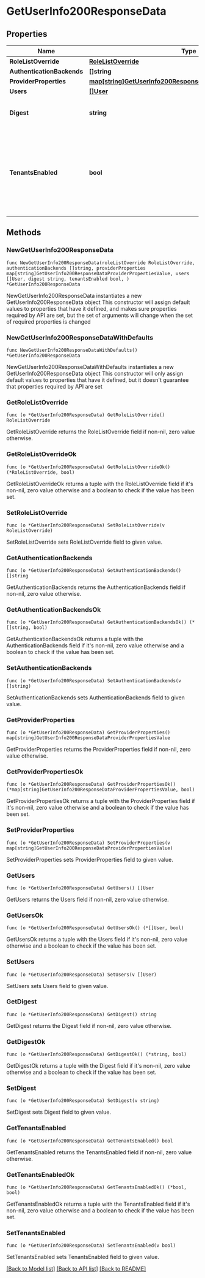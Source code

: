 # GetUserInfo200ResponseData

## Properties

Name | Type | Description | Notes
------------ | ------------- | ------------- | -------------
**RoleListOverride** | [**RoleListOverride**](RoleListOverride.md) |  | 
**AuthenticationBackends** | **[]string** |  | 
**ProviderProperties** | [**map[string]GetUserInfo200ResponseDataProviderPropertiesValue**](GetUserInfo200ResponseDataProviderPropertiesValue.md) |  | 
**Users** | [**[]User**](User.md) |  | 
**Digest** | **string** | Default password hash algorithm | 
**TenantsEnabled** | **bool** | Whether the tenants plugin is enabled or not, indicating if users only belong to their assigned tenants | 

## Methods

### NewGetUserInfo200ResponseData

`func NewGetUserInfo200ResponseData(roleListOverride RoleListOverride, authenticationBackends []string, providerProperties map[string]GetUserInfo200ResponseDataProviderPropertiesValue, users []User, digest string, tenantsEnabled bool, ) *GetUserInfo200ResponseData`

NewGetUserInfo200ResponseData instantiates a new GetUserInfo200ResponseData object
This constructor will assign default values to properties that have it defined,
and makes sure properties required by API are set, but the set of arguments
will change when the set of required properties is changed

### NewGetUserInfo200ResponseDataWithDefaults

`func NewGetUserInfo200ResponseDataWithDefaults() *GetUserInfo200ResponseData`

NewGetUserInfo200ResponseDataWithDefaults instantiates a new GetUserInfo200ResponseData object
This constructor will only assign default values to properties that have it defined,
but it doesn't guarantee that properties required by API are set

### GetRoleListOverride

`func (o *GetUserInfo200ResponseData) GetRoleListOverride() RoleListOverride`

GetRoleListOverride returns the RoleListOverride field if non-nil, zero value otherwise.

### GetRoleListOverrideOk

`func (o *GetUserInfo200ResponseData) GetRoleListOverrideOk() (*RoleListOverride, bool)`

GetRoleListOverrideOk returns a tuple with the RoleListOverride field if it's non-nil, zero value otherwise
and a boolean to check if the value has been set.

### SetRoleListOverride

`func (o *GetUserInfo200ResponseData) SetRoleListOverride(v RoleListOverride)`

SetRoleListOverride sets RoleListOverride field to given value.


### GetAuthenticationBackends

`func (o *GetUserInfo200ResponseData) GetAuthenticationBackends() []string`

GetAuthenticationBackends returns the AuthenticationBackends field if non-nil, zero value otherwise.

### GetAuthenticationBackendsOk

`func (o *GetUserInfo200ResponseData) GetAuthenticationBackendsOk() (*[]string, bool)`

GetAuthenticationBackendsOk returns a tuple with the AuthenticationBackends field if it's non-nil, zero value otherwise
and a boolean to check if the value has been set.

### SetAuthenticationBackends

`func (o *GetUserInfo200ResponseData) SetAuthenticationBackends(v []string)`

SetAuthenticationBackends sets AuthenticationBackends field to given value.


### GetProviderProperties

`func (o *GetUserInfo200ResponseData) GetProviderProperties() map[string]GetUserInfo200ResponseDataProviderPropertiesValue`

GetProviderProperties returns the ProviderProperties field if non-nil, zero value otherwise.

### GetProviderPropertiesOk

`func (o *GetUserInfo200ResponseData) GetProviderPropertiesOk() (*map[string]GetUserInfo200ResponseDataProviderPropertiesValue, bool)`

GetProviderPropertiesOk returns a tuple with the ProviderProperties field if it's non-nil, zero value otherwise
and a boolean to check if the value has been set.

### SetProviderProperties

`func (o *GetUserInfo200ResponseData) SetProviderProperties(v map[string]GetUserInfo200ResponseDataProviderPropertiesValue)`

SetProviderProperties sets ProviderProperties field to given value.


### GetUsers

`func (o *GetUserInfo200ResponseData) GetUsers() []User`

GetUsers returns the Users field if non-nil, zero value otherwise.

### GetUsersOk

`func (o *GetUserInfo200ResponseData) GetUsersOk() (*[]User, bool)`

GetUsersOk returns a tuple with the Users field if it's non-nil, zero value otherwise
and a boolean to check if the value has been set.

### SetUsers

`func (o *GetUserInfo200ResponseData) SetUsers(v []User)`

SetUsers sets Users field to given value.


### GetDigest

`func (o *GetUserInfo200ResponseData) GetDigest() string`

GetDigest returns the Digest field if non-nil, zero value otherwise.

### GetDigestOk

`func (o *GetUserInfo200ResponseData) GetDigestOk() (*string, bool)`

GetDigestOk returns a tuple with the Digest field if it's non-nil, zero value otherwise
and a boolean to check if the value has been set.

### SetDigest

`func (o *GetUserInfo200ResponseData) SetDigest(v string)`

SetDigest sets Digest field to given value.


### GetTenantsEnabled

`func (o *GetUserInfo200ResponseData) GetTenantsEnabled() bool`

GetTenantsEnabled returns the TenantsEnabled field if non-nil, zero value otherwise.

### GetTenantsEnabledOk

`func (o *GetUserInfo200ResponseData) GetTenantsEnabledOk() (*bool, bool)`

GetTenantsEnabledOk returns a tuple with the TenantsEnabled field if it's non-nil, zero value otherwise
and a boolean to check if the value has been set.

### SetTenantsEnabled

`func (o *GetUserInfo200ResponseData) SetTenantsEnabled(v bool)`

SetTenantsEnabled sets TenantsEnabled field to given value.



[[Back to Model list]](../README.md#documentation-for-models) [[Back to API list]](../README.md#documentation-for-api-endpoints) [[Back to README]](../README.md)


